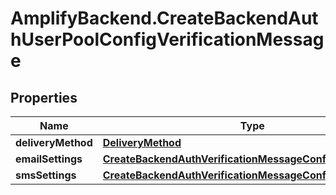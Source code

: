 # AmplifyBackend.CreateBackendAuthUserPoolConfigVerificationMessage

## Properties

Name | Type | Description | Notes
------------ | ------------- | ------------- | -------------
**deliveryMethod** | [**DeliveryMethod**](DeliveryMethod.md) |  | 
**emailSettings** | [**CreateBackendAuthVerificationMessageConfigEmailSettings**](CreateBackendAuthVerificationMessageConfigEmailSettings.md) |  | [optional] 
**smsSettings** | [**CreateBackendAuthVerificationMessageConfigSmsSettings**](CreateBackendAuthVerificationMessageConfigSmsSettings.md) |  | [optional] 


